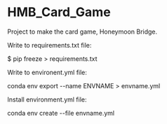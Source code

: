 # HMB_Card_Game
Project to make the card game, Honeymoon Bridge.


Write to requirements.txt file:

$ pip freeze > requirements.txt

Write to environent.yml file:

conda env export --name ENVNAME > envname.yml

Install environment.yml file:

conda env create --file envname.yml
